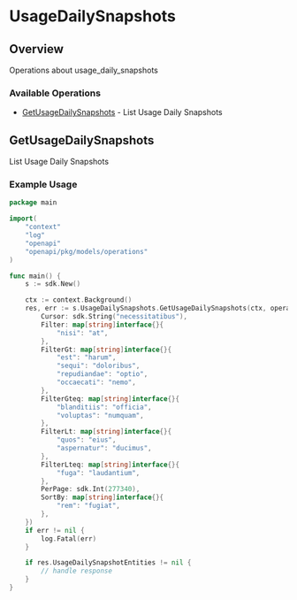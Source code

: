 # UsageDailySnapshots

## Overview

Operations about usage_daily_snapshots

### Available Operations

* [GetUsageDailySnapshots](#getusagedailysnapshots) - List Usage Daily Snapshots

## GetUsageDailySnapshots

List Usage Daily Snapshots

### Example Usage

```go
package main

import(
	"context"
	"log"
	"openapi"
	"openapi/pkg/models/operations"
)

func main() {
    s := sdk.New()

    ctx := context.Background()
    res, err := s.UsageDailySnapshots.GetUsageDailySnapshots(ctx, operations.GetUsageDailySnapshotsRequest{
        Cursor: sdk.String("necessitatibus"),
        Filter: map[string]interface{}{
            "nisi": "at",
        },
        FilterGt: map[string]interface{}{
            "est": "harum",
            "sequi": "doloribus",
            "repudiandae": "optio",
            "occaecati": "nemo",
        },
        FilterGteq: map[string]interface{}{
            "blanditiis": "officia",
            "voluptas": "numquam",
        },
        FilterLt: map[string]interface{}{
            "quos": "eius",
            "aspernatur": "ducimus",
        },
        FilterLteq: map[string]interface{}{
            "fuga": "laudantium",
        },
        PerPage: sdk.Int(277340),
        SortBy: map[string]interface{}{
            "rem": "fugiat",
        },
    })
    if err != nil {
        log.Fatal(err)
    }

    if res.UsageDailySnapshotEntities != nil {
        // handle response
    }
}
```
